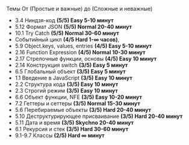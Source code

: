Темы От (Простые и важные) до (Сложные и неважные)

- 3.4 Ниндзя-код **(5/5) Easy 5-10 минут**
- 5.12 Формат JSON **(5/5) Normal 20-40 минут**
- 10.1 Try Catch **(5/5) Normal 30-60 минут**
- Событийный цикл **(4/5 Hard 1-∞ часов)**,
- 5.9 Object.keys, values, entries **(4/5) Easy 5-10 минут**
- 2.16 Function Expression **(4/5) Normal 10-30 минут**
- 2.17 Стрелочные функции, основы **(4/5) Easy 10 минут**
- 2.14 Конструкция switch **(3/5) Easy 5 минут**
- 6.5 Глобальный объект **(3/5) Easy 5 минут**
- 1.1 Введение в JavaScript **(3/5) Easy 10 минут**
- 2.2 Структура кода **(3/5) Easy 10 минут**
- 2.3 Строгий режим **(3/5) Easy 10 минут**
- 6.6 Объект функции, NFE **(3/5) Easy 10-20 минут**
- 7.2 Геттеры и сеттеры **(3/5) Normal 15-30 минут**
- 5.6 Перебираемые объекты **(3/5) Hard 20-40 минут**
- 5.10 Деструктурирующее присваивание **(3/5) Hard 20-40 минут**
- 5.11 Дата и время **(3/5) Skychno 20-40 минут**
- 6.1 Рекурсия и стек **(3/5) Hard 30-60 минут**
- 9.1-9.7 Классы **(2/5) Hard ∞ минут**